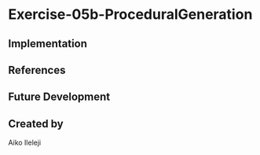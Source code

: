 # Exercise-05b-ProceduralGeneration


## Implementation

## References

## Future Development

## Created by
Aiko Ileleji
